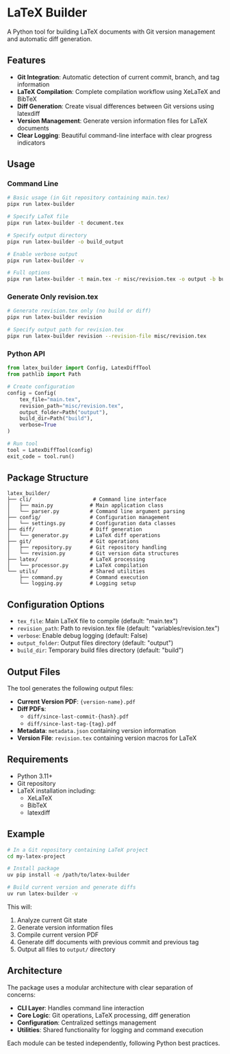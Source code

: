 # LaTeX Builder

A Python tool for building LaTeX documents with Git version management and automatic diff generation.

## Features

- **Git Integration**: Automatic detection of current commit, branch, and tag information
- **LaTeX Compilation**: Complete compilation workflow using XeLaTeX and BibTeX
- **Diff Generation**: Create visual differences between Git versions using latexdiff
- **Version Management**: Generate version information files for LaTeX documents
- **Clear Logging**: Beautiful command-line interface with clear progress indicators


## Usage

### Command Line

```bash
# Basic usage (in Git repository containing main.tex)
pipx run latex-builder

# Specify LaTeX file
pipx run latex-builder -t document.tex

# Specify output directory
pipx run latex-builder -o build_output

# Enable verbose output
pipx run latex-builder -v

# Full options
pipx run latex-builder -t main.tex -r misc/revision.tex -o output -b build -v
```

### Generate Only revision.tex

```bash
# Generate revision.tex only (no build or diff)
pipx run latex-builder revision

# Specify output path for revision.tex
pipx run latex-builder revision --revision-file misc/revision.tex
```

### Python API

```python
from latex_builder import Config, LatexDiffTool
from pathlib import Path

# Create configuration
config = Config(
    tex_file="main.tex",
    revision_path="misc/revision.tex",
    output_folder=Path("output"),
    build_dir=Path("build"),
    verbose=True
)

# Run tool
tool = LatexDiffTool(config)
exit_code = tool.run()
```

## Package Structure

```
latex_builder/
├── cli/                    # Command line interface
│   ├── main.py            # Main application class
│   └── parser.py          # Command line argument parsing
├── config/                # Configuration management
│   └── settings.py        # Configuration data classes
├── diff/                  # Diff generation
│   └── generator.py       # LaTeX diff operations
├── git/                   # Git operations
│   ├── repository.py      # Git repository handling
│   └── revision.py        # Git version data structures
├── latex/                 # LaTeX processing
│   └── processor.py       # LaTeX compilation
└── utils/                 # Shared utilities
    ├── command.py         # Command execution
    └── logging.py         # Logging setup
```

## Configuration Options

- `tex_file`: Main LaTeX file to compile (default: "main.tex")
- `revision_path`: Path to revision.tex file (default: "variables/revision.tex")
- `verbose`: Enable debug logging (default: False)
- `output_folder`: Output files directory (default: "output")
- `build_dir`: Temporary build files directory (default: "build")

## Output Files

The tool generates the following output files:

- **Current Version PDF**: `{version-name}.pdf`
- **Diff PDFs**: 
  - `diff/since-last-commit-{hash}.pdf`
  - `diff/since-last-tag-{tag}.pdf`
- **Metadata**: `metadata.json` containing version information
- **Version File**: `revision.tex` containing version macros for LaTeX

## Requirements

- Python 3.11+
- Git repository
- LaTeX installation including:
  - XeLaTeX
  - BibTeX
  - latexdiff

## Example

```bash
# In a Git repository containing LaTeX project
cd my-latex-project

# Install package
uv pip install -e /path/to/latex-builder

# Build current version and generate diffs
uv run latex-builder -v
```

This will:
1. Analyze current Git state
2. Generate version information files
3. Compile current version PDF
4. Generate diff documents with previous commit and previous tag
5. Output all files to `output/` directory

## Architecture

The package uses a modular architecture with clear separation of concerns:

- **CLI Layer**: Handles command line interaction
- **Core Logic**: Git operations, LaTeX processing, diff generation
- **Configuration**: Centralized settings management
- **Utilities**: Shared functionality for logging and command execution

Each module can be tested independently, following Python best practices.
